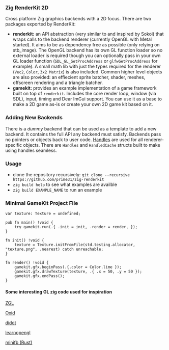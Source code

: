### Zig RenderKit 2D

Cross platform Zig graphics backends with a 2D focus. There are two packages exported by RenderKit:
- **renderkit:** an API abstraction (very similar to and inspired by Sokol) that wraps calls to the backend renderer (currently OpenGL with Metal started). It aims to be as dependency free as possible (only relying on stb_image). The OpenGL backend has its own GL function loader so no external loader is required though you can optionally pass in your own GL loader function (`SDL_GL_GetProcAddress` or `glfwGetProcAddress` for example). A small math lib with just the types required for the renderer (`Vec2`, `Color`, `3x2 Matrix`) is also included. Common higher level objects are also provided: an effiecient sprite batcher, shader, meshes, offscreen rendering and a triangle batcher.
- **gamekit:** provides an example implementation of a game framework built on top of `renderkit`. Includes the core render loop, window (via SDL), input, timing and Dear ImGui support. You can use it as a base to make a 2D game as-is or create your own 2D game kit based on it.


### Adding New Backends

There is a _dummy_ backend that can be used as a template to add a new backend. It contains the full API any backend must satisfy. Backends pass no pointers or objects back to user code. [Handles](https://floooh.github.io/2018/06/17/handles-vs-pointers.html) are used for all renderer-specific objects. There are `Handles` and `HandledCache` structs built to make using handles seamless.


### Usage

- clone the repository recursively: `git clone --recursive https://github.com/prime31/zig-renderkit`
- `zig build help` to see what examples are availble
- `zig build EXAMPLE_NAME` to run an example


### Minimal GameKit Project File

```zig
var texture: Texture = undefined;

pub fn main() !void {
    try gamekit.run(.{ .init = init, .render = render, });
}

fn init() !void {
    texture = Texture.initFromFile(std.testing.allocator, "texture.png", .nearest) catch unreachable;
}

fn render() !void {
    gamekit.gfx.beginPass(.{.color = Color.lime });
    gamekit.gfx.drawTexture(texture, .{ .x = 50, .y = 50 });
    gamekit.gfx.endPass();
}
```


#### Some interesting GL zig code used for inspiration

[ZGL](https://github.com/ziglibs/zgl/blob/master/zgl.zig)

[Oxid](https://github.com/dbandstra/oxid/blob/master/lib/gl.zig)

[didot](https://github.com/zenith391/didot)

[learnopengl](https://github.com/cshenton/learnopengl)

[minifb (Rust)](https://github.com/emoon/rust_minifb)
